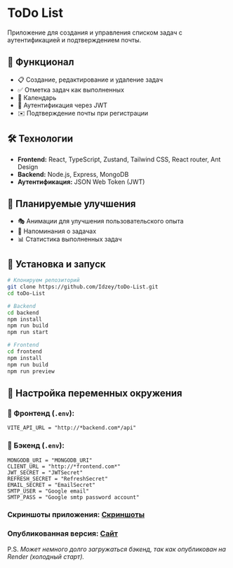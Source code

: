# ToDo List

Приложение для создания и управления списком задач с аутентификацией и подтверждением почты.

## 🚀 Функционал
- 📋 Создание, редактирование и удаление задач
- ✅ Отметка задач как выполненных
- 📅 Календарь
- 🔐 Аутентификация через JWT
- ✉️ Подтверждение почты при регистрации

## 🛠️ Технологии
- **Frontend:** React, TypeScript, Zustand, Tailwind CSS, React router, Ant Design
- **Backend:** Node.js, Express, MongoDB
- **Аутентификация:** JSON Web Token (JWT)

## 🔮 Планируемые улучшения
- 🎭 Анимации для улучшения пользовательского опыта
- 📅 Напоминания о задачах
- 📊 Статистика выполненных задач

## 📌 Установка и запуск
```sh
# Клонируем репозиторий
git clone https://github.com/Idzey/toDo-List.git
cd toDo-List
```

```sh
# Backend
cd backend
npm install
npm run build
npm run start
```

```sh
# Frontend
cd frontend
npm install
npm run build
npm run preview
```

## 🔧 Настройка переменных окружения
### 📌 Фронтенд (`.env`):
```env
VITE_API_URL = "http://*backend.com*/api"
```

### 📌 Бэкенд (`.env`):
```env
MONGODB_URI = "MONGODB_URI"
CLIENT_URL = "http://*frontend.com*"
JWT_SECRET = "JWTSecret"
REFRESH_SECRET = "RefreshSecret"
EMAIL_SECRET = "EmailSecret"
SMTP_USER = "Google email"
SMTP_PASS = "Google smtp password account"
```

### Скриншоты приложения: [Скриншоты](https://github.com/Idzey/toDo-List/blob/main/screenshot.md)

### Опубликованная версия: [Сайт](https://to-do-list-gold-eight-80.vercel.app)
P.S. *Может немного долго загружаться бэкенд, так как опубликован на Render (холодный старт).*
